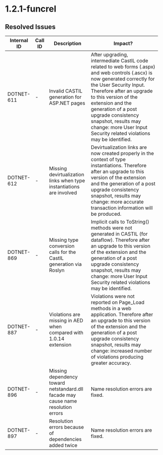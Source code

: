 # 1.2.1-funcrel

## Resolved Issues

| Internal ID | Call ID | Description | Impact? |
| ----------- | ------- | ----------- | ------- |
| DOTNET-611 | - | Invalid CASTIL generation for ASP.NET pages | After upgrading, intermediate CastIL code related to web forms (.aspx) and web controls (.ascx) is now generated correctly for the User Security Input. Therefore after an upgrade to this version of the extension and the generation of a post upgrade consistency snapshot, results may change: more User Input Security related violations may be identified. |
| DOTNET-612 | - | Missing devirtualization links when type instantiations are involved | Devirtualization links are now created properly in the context of type instantiations. Therefore after an upgrade to this version of the extension and the generation of a post upgrade consistency snapshot, results may change: more accurate transaction information will be produced. |
| DOTNET-869 | - | Missing type conversion calls for the CastIL generation via Roslyn | Implicit calls to ToString() methods were not generated in CASTIL (for dataflow). Therefore after an upgrade to this version of the extension and the generation of a post upgrade consistency snapshot, results may change: more User Input Security related violations may be identified. |
| DOTNET-887 | - | Violations are missing in AED when compared with 1.0.14 extension | Violations were not reported on Page_Load methods in a web application. Therefore after an upgrade to this version of the extension and the generation of a post upgrade consistency snapshot, results may change: increased number of violations producing greater accuracy. |
| DOTNET-896 | - | Missing dependency toward netstandard.dll facade may cause name resolution errors | Name resolution errors are fixed. |
| DOTNET-897 | - | Resolution errors because of dependencies added twice | Name resolution errors are fixed. |

